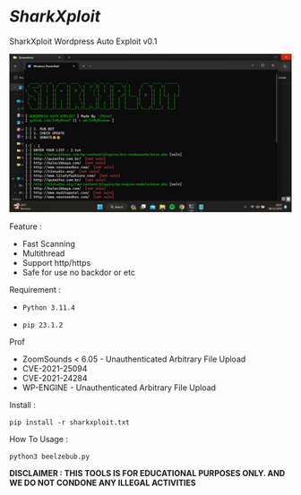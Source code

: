 # _SharkXploit_
SharkXploit Wordpress Auto Exploit v0.1

<img src="https://raw.githubusercontent.com/InMyMine7/SharkXploit/main/wpex.png">

Feature : 
- Fast Scanning
- Multithread
- Support http/https
- Safe for use no backdor or etc

Requirement :

- `Python 3.11.4`

- `pip 23.1.2`

Prof
- ZoomSounds < 6.05 - Unauthenticated Arbitrary File Upload
- CVE-2021-25094
- CVE-2021-24284
- WP-ENGINE -  Unauthenticated Arbitrary File Upload

Install :

```
pip install -r sharkxploit.txt
```
How To Usage :

```
python3 beelzebub.py
```

**DISCLAIMER : THIS TOOLS IS FOR EDUCATIONAL PURPOSES ONLY. 
AND WE DO NOT CONDONE ANY ILLEGAL ACTIVITIES**
